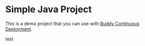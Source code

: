 # Simple Java Project
This is a demo project that you can use with [Buddy Continuous Deployment](https://buddy.works).

test

